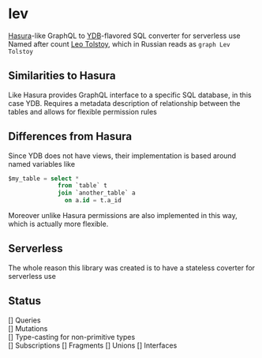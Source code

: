 # lev

[Hasura](https://hasura.io/)-like GraphQL to [YDB](https://ydb.tech)-flavored SQL converter for serverless use \
Named after count [Leo Tolstoy](https://tolstoy.ru/), which in Russian reads as `graph Lev Tolstoy`

## Similarities to Hasura
Like Hasura provides GraphQL interface to a specific SQL database, in this case YDB. Requires a metadata description of relationship between the tables and allows for flexible permission rules

## Differences from Hasura
Since YDB does not have views, their implementation is based around named variables like
```sql
$my_table = select *
              from `table` t 
              join `another_table` a
                on a.id = t.a_id
```
Moreover unlike Hasura permissions are also implemented in this way, which is actually more flexible.

## Serverless
The whole reason this library was created is to have a stateless coverter for serverless use

## Status
[] Queries \
[] Mutations \
[] Type-casting for non-primitive types \
[] Subscriptions
[] Fragments
[] Unions
[] Interfaces
